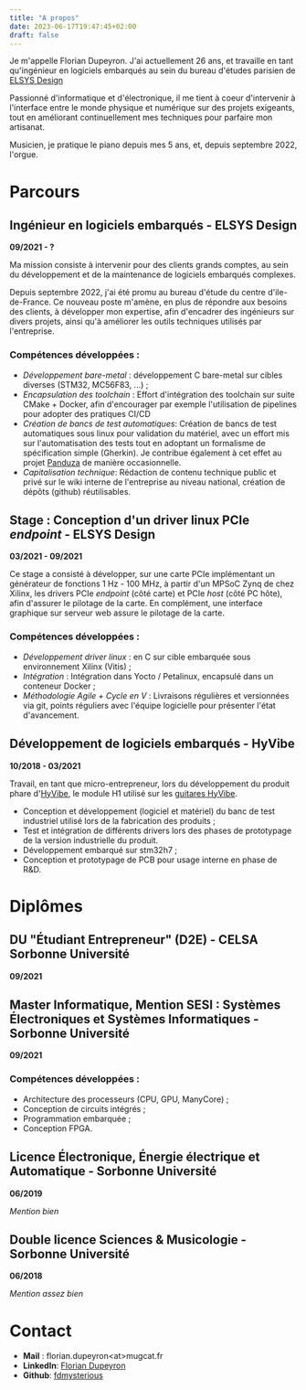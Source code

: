 ```yaml
---
title: "A propos"
date: 2023-06-17T19:47:45+02:00
draft: false
---
```


Je m'appelle Florian Dupeyron. J'ai actuellement 26 ans,
et travaille en tant qu'ingénieur en logiciels embarqués au sein du
bureau d'études parisien de [ELSYS Design](https://elsys-design.com)

Passionné d'informatique et d'électronique, il me tient à coeur d'intervenir
à l'interface entre le monde physique et numérique sur des projets exigeants,
tout en améliorant continuellement mes techniques pour parfaire mon artisanat.

Musicien, je pratique le piano depuis mes 5 ans, et, depuis septembre 2022, l'orgue.


# Parcours

## Ingénieur en logiciels embarqués - ELSYS Design

**09/2021 - ?**

Ma mission consiste à intervenir pour des clients grands comptes,
au sein du développement et de la maintenance de logiciels embarqués
complexes.

Depuis septembre 2022, j'ai été promu au bureau d'étude du centre d'ile-de-France.
Ce nouveau poste m'amène, en plus de répondre aux besoins des clients, à développer
mon expertise, afin d'encadrer des ingénieurs sur divers projets, ainsi
qu'à améliorer les outils techniques utilisés par l'entreprise.

### Compétences développées :

- *Développement bare-metal* : développement C bare-metal sur cibles diverses (STM32, MC56F83, ...) ;
- *Encapsulation des toolchain* : Effort d'intégration des toolchain sur suite CMake + Docker, afin
  d'encourager par exemple l'utilisation de pipelines pour adopter des
  pratiques CI/CD
- *Création de bancs de test automatiques*: Création de bancs de test automatiques sous linux 
  pour validation du matériel, avec un effort mis sur l'automatisation des tests tout en
  adoptant un formalisme de spécification simple (Gherkin). Je contribue également à cet effet
  au projet [Panduza](https://github.com/panduza) de manière occasionnelle.
- *Capitalisation technique*: Rédaction de contenu technique public et privé sur le wiki interne de l'entreprise au niveau national, création de dépôts (github)
  réutilisables.

## Stage : Conception d'un driver linux PCIe *endpoint* - ELSYS Design

**03/2021 - 09/2021**

Ce stage a consisté à développer, sur une carte PCIe implémentant un générateur
de fonctions 1 Hz - 100 MHz, à partir d'un MPSoC Zynq de chez Xilinx, les drivers
PCIe *endpoint* (côté carte) et PCIe *host* (côté PC hôte), afin d'assurer le pilotage
de la carte. En complément, une interface graphique sur serveur web assure le pilotage de la carte.

### Compétences développées :

- *Développement driver linux* : en C sur cible embarquée sous environnement Xilinx (Vitis) ;
- *Intégration* : Intégration dans Yocto / Petalinux, encapsulé dans un conteneur Docker ;
- *Méthodologie Agile + Cycle en V* : Livraisons régulières et versionnées via git, points réguliers avec l'équipe logicielle pour présenter l'état d'avancement.



## Développement de logiciels embarqués - HyVibe

**10/2018 - 03/2021**

Travail, en tant que micro-entrepreneur, lors du développement du produit phare d'[HyVibe](https://hyvibe.audio), le
module H1 utilisé sur les [guitares HyVibe](https://hyvibeguitar.com).

- Conception et développement (logiciel et matériel) du banc de test industriel
  utilisé lors de la fabrication des produits ;
- Test et intégration de différents drivers lors des phases de prototypage de la version
  industrielle du produit.
- Développement embarqué sur stm32h7 ;
- Conception et prototypage de PCB pour usage interne en phase de R&D.

# Diplômes 

## DU "Étudiant Entrepreneur" (D2E) - CELSA Sorbonne Université

**09/2021**

## Master Informatique, Mention SESI : Systèmes Électroniques et Systèmes Informatiques - Sorbonne Université

**09/2021**

### Compétences développées :

- Architecture des processeurs (CPU, GPU, ManyCore) ;
- Conception de circuits intégrés ;
- Programmation embarquée ;
- Conception FPGA.

## Licence Électronique, Énergie électrique et Automatique - Sorbonne Université

**06/2019**

*Mention bien*


## Double licence Sciences & Musicologie - Sorbonne Université

**06/2018**

*Mention assez bien*


# Contact

- **Mail** : florian.dupeyron&lt;at&gt;mugcat.fr
- **LinkedIn**: [Florian Dupeyron](https://linkedin.com/in/florian-dupeyron)
- **Github**: [fdmysterious](https://github.com/fdmysterious)

